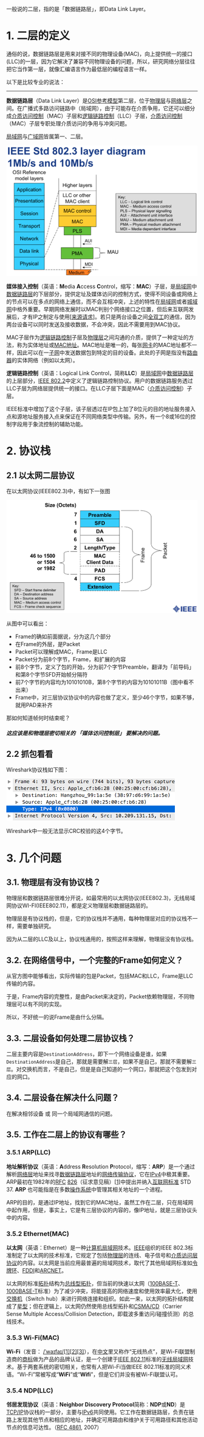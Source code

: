 一般说的二层，指的是「数据链路层」，即Data Link Layer。

# 1. 二层的定义

通俗的说，数据链路层是用来对接不同的物理设备(MAC)，向上提供统一的接口(LLC)的一层，因为它解决了兼容不同物理设备的问题，所以，研究网络分层往往把它当作第一层，就像汇编语言作为最低层的编程语言一样。

以下是比较专业的说法：

------

**数据链路层**（Data Link Layer）是[OSI参考模型](https://zh.wikipedia.org/wiki/OSI模型)第二层，位于[物理层](https://zh.wikipedia.org/wiki/物理层)与[网络层](https://zh.wikipedia.org/wiki/网络层)之间。在广播式多路访问链路中（局域网），由于可能存在介质争用，它还可以细分成[介质访问控制](https://zh.wikipedia.org/wiki/介质访问控制)（MAC）子层和[逻辑链路控制](https://zh.wikipedia.org/wiki/逻辑链路控制)（LLC）子层，[介质访问控制](https://zh.wikipedia.org/wiki/介质访问控制)（MAC）子层专职处理介质访问的争用与冲突问题。

[局域网](https://zh.wikipedia.org/wiki/區域網路)与[广域网](https://zh.wikipedia.org/wiki/廣域網路)皆属第一、二层。

![image-20191209151808865](二层协议解析.assets/image-20191209151808865.png)

**媒体接入控制**（英语：**M**edia **A**ccess **C**ontrol，缩写：**MAC**）子层，是[局域网](https://zh.wikipedia.org/wiki/局域网)中[数据链路层](https://zh.wikipedia.org/wiki/数据链路层)的下层部分，提供定址及媒体访问的控制方式，使得不同设备或网络上的节点可以在多点的网络上通信，而不会互相冲突，上述的特性在[局域网](https://zh.wikipedia.org/wiki/局域网)或者[城域网](https://zh.wikipedia.org/wiki/城域网)中格外重要。早期网络发展时以MAC判别个网络接口之位置，但后来互联网发展后，才有IP之制定与使用[[来源请求\]](https://zh.wikipedia.org/wiki/Wikipedia:列明来源)。若只是两台设备之间[全双工](https://zh.wikipedia.org/wiki/全雙工)的通信，因为两台设备可以同时发送及接收数据，不会冲突，因此不需要用到MAC协议。

MAC子层作为[逻辑链路控制](https://zh.wikipedia.org/wiki/逻辑链路控制)子层及[物理层](https://zh.wikipedia.org/wiki/物理层)之间沟通的介质，提供了一种定址的方法，称为实体地址或[MAC地址](https://zh.wikipedia.org/wiki/MAC地址)。MAC地址是唯一的，每张[网卡](https://zh.wikipedia.org/wiki/網卡)的MAC地址都不一样，因此可以在一[子网](https://zh.wikipedia.org/wiki/子網)中发送数据包到特定的目的设备。此处的子网是指没有[路由器](https://zh.wikipedia.org/wiki/路由器)的实体网络（例如以太网）。

**逻辑链路控制**（英语：Logical Link Control，简称**LLC**）是[局域网](https://zh.wikipedia.org/wiki/局域网)中[数据链路层](https://zh.wikipedia.org/wiki/数据链路层)的上层部分，[IEEE 802.2](https://zh.wikipedia.org/wiki/IEEE_802.2)中定义了逻辑链路控制协议。用户的数据链路服务透过LLC子层为网络层提供统一的接口。在LLC子层下面是MAC（[介质访问控制](https://zh.wikipedia.org/wiki/介质访问控制)）子层。

IEEE标准中增加了这个子层，该子层透过在IP包上加了8位元的目的地址服务接入点和源地址服务接入点来保证在不同网络类型中传输。另外，有一个8或16位的控制字段用于象流控制的辅助功能。

# 2. 协议栈

## 2.1 以太网二层协议

在以太网协议(IEEE802.3)中，有如下一张图

![image-20191206174252904](二层协议解析.assets/image-20191206174252904.png)

从图中可以看出：

- Frame的确如前面据说，分为这几个部分
- 在Frame的外层，是Packet
- Packet可以理解成MAC，Frame是LLC
- Packet分为前8个字节，Frame，和扩展的内容
- 前8个字节，定义了包的开始，分为前7个字节Preamble，翻译为「前导码」和第8个字节SFD开始帧分隔符
- 前7个字节的内容均为10101010B，第8个字节的内容为10101011B（图中看不出来）
- Frame中，对三层协议协议中的内容也做了定义，至少46个字节，如果不够，就用PAD来补齐

那如何知道帧何时结束呢？

##### **这应该是和物理层密切相关的 「媒体访问控制层」 要解决的问题。**

## 2.2 抓包看看

Wireshark协议栈如下图：

![image-20191206160800871](二层协议解析.assets/image-20191206160800871.png)

Wireshark中一般无法显示CRC校验的这4个字节。

# 3. 几个问题

## 3.1. 物理层有没有协议栈？

物理层和数据链路层很难分开说，如最常用的以太网协议(IEEE802.3)，无线局域网协议WI-FI(IEEE802.11)，都是定义物理层和数据链路层的。

物理层是有协议栈的，但是，它的协议栈并不通用，每种物理层对应的协议栈不一样，需要单独研究。

因为从二层的LLC及以上，协议栈通用的，按照这样来理解，物理层没有协议栈。

## 3.2. 在网络信号中，一个完整的Frame如何定义？

从官方图中能够看出，实际传输的包是Packet，包括MAC和LLC，Frame是LLC传输的内容。

于是，Frame内容的完整性，是由Packet来决定的，Packet依赖物理层，不同物理层可以有不同的实现。

所以，不好统一的说Frame是由什么分隔。

## 3.3. 二层设备如何处理二层协议栈？

二层主要内容是`DestinationAddress`，即下一个网络设备是谁，如果`DestinationAddress`是自己，那就是需要解`三层`，如果不是自己，那就不需要解`三层`。对交换机而言，不是自己，但是是自己知道的一个网口，那就把这个包发到对应的网口。

## 3.4. 二层设备在解决什么问题？

在解决相邻设备 或 同一个局域网通信的问题。

## 3.5. 工作在二层上的协议有哪些？

### 3.5.1 ARP(LLC)

**地址解析协议**（英语：**A**ddress **R**esolution **P**rotocol，缩写：**ARP**）是一个通过解析[网络层](https://zh.wikipedia.org/wiki/网络层)地址来找寻[数据链路层](https://zh.wikipedia.org/wiki/数据链路层)地址的[网络传输协议](https://zh.wikipedia.org/wiki/网络传输协议)，它在[IPv4](https://zh.wikipedia.org/wiki/IPv4)中极其重要。ARP最初在1982年的[RFC](https://zh.wikipedia.org/wiki/RFC) [826](https://tools.ietf.org/html/rfc826)（征求意见稿）[[1\]](https://zh.wikipedia.org/wiki/地址解析协议#cite_note-1)中提出并纳入[互联网标准](https://zh.wikipedia.org/wiki/互联网标准) STD 37. **ARP** 也可能指是在多数[操作系统](https://zh.wikipedia.org/wiki/操作系统)中管理其相关地址的一个进程。

ARP的目的，是通过IP地址，找到它的MAC地址，虽然工作在二层，只在局域网中起作用，但是，事实上，它是有三层协议的内容的，像IP地址，就是三层协议头中的内容。

### 3.5.2 Ethernet(MAC)

**以太网**（英语：Ethernet）是一种[计算机](https://zh.wikipedia.org/wiki/计算机)[局域网](https://zh.wikipedia.org/wiki/局域网)技术。[IEEE](https://zh.wikipedia.org/wiki/IEEE)组织的IEEE 802.3标准制定了以太网的技术标准，它规定了包括[物理层](https://zh.wikipedia.org/wiki/OSI模型)的连线、电子信号和[介质访问层](https://zh.wikipedia.org/wiki/OSI模型)[协议](https://zh.wikipedia.org/wiki/网络协议)的内容。以太网是当前应用最普遍的局域网技术，取代了其他局域网标准如[令牌环](https://zh.wikipedia.org/wiki/令牌环)、[FDDI](https://zh.wikipedia.org/wiki/FDDI)和[ARCNET](https://zh.wikipedia.org/w/index.php?title=ARCNET&action=edit&redlink=1)。

以太网的标准[拓扑](https://zh.wikipedia.org/wiki/網絡拓撲)结构为[总线型拓扑](https://zh.wikipedia.org/wiki/匯流排拓撲)，但当前的快速以太网（[100BASE-T](https://zh.wikipedia.org/w/index.php?title=100BASE-T&action=edit&redlink=1)、[1000BASE-T](https://zh.wikipedia.org/wiki/1000BASE-T)标准）为了减少冲突，将能提高的网络速度和使用效率最大化，使用[交换机](https://zh.wikipedia.org/wiki/網路交換器)（Switch hub）来进行网络连接和组织。如此一来，以太网的拓扑结构就成了[星型](https://zh.wikipedia.org/wiki/星型网)；但在逻辑上，以太网仍然使用总线型拓扑和[CSMA/CD](https://zh.wikipedia.org/wiki/CSMA/CD)（Carrier Sense Multiple Access/Collision Detection，即载波多重访问/碰撞侦测）的总线技术。

### 3.5.3 Wi-Fi(MAC)

**Wi-Fi**（发音： [/ˈwaɪfaɪ/](https://zh.wikipedia.org/wiki/Help:英語國際音標)[[1\]](https://zh.wikipedia.org/wiki/Wi-Fi#cite_note-1)[[2\]](https://zh.wikipedia.org/wiki/Wi-Fi#cite_note-2)[[3\]](https://zh.wikipedia.org/wiki/Wi-Fi#cite_note-3)），在[中文](https://zh.wikipedia.org/wiki/中文)里又称作“无线热点”，是Wi-Fi联盟制造商的[商标](https://zh.wikipedia.org/wiki/商標)做为产品的品牌认证，是一个创建于[IEEE 802.11](https://zh.wikipedia.org/wiki/IEEE_802.11)标准的[无线局域网](https://zh.wikipedia.org/wiki/无线局域网)技术。基于两套系统的密切相关，也常有人把Wi-Fi当做IEEE 802.11标准的同义术语。“Wi-Fi”常被写成“**WiFi**”或“**Wifi**”，但是它们并没有被Wi-Fi联盟认可。

### 3.5.4 NDP(LLC)

**邻居发现协议**（英语：**Neighbor Discovery Protocol**简称：**NDP**或**ND**）是[TCP/IP](https://zh.wikipedia.org/wiki/TCP/IP)协议栈的一部分，主要与[IPv6](https://zh.wikipedia.org/wiki/IPv6)共同使用。它工作在数据链路层，负责在链路上发现其他节点和相应的地址，并确定可用路由和维护关于可用路径和其他活动节点的信息可达性。（[RFC 4861](http://tools.ietf.org/html/rfc4861), 2007）
